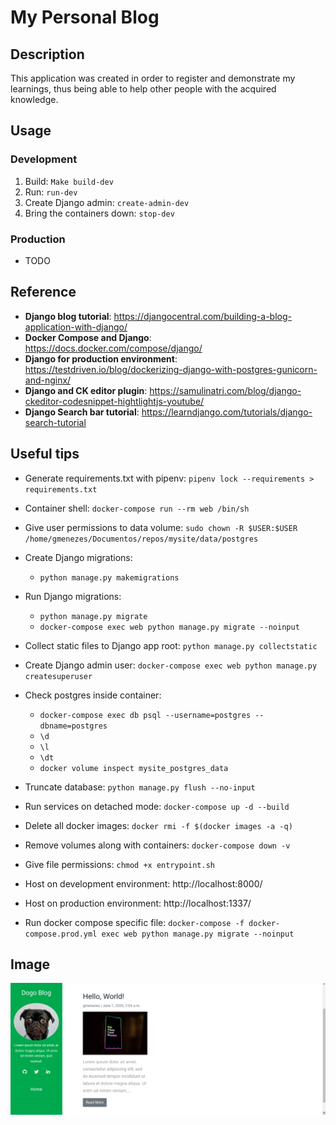# My Personal Blog

## Description

This application was created in order to register and demonstrate my learnings, thus being able to help other people with the acquired knowledge.

## Usage

### Development

1. Build: `Make build-dev`
2. Run: `run-dev`
3. Create Django admin: `create-admin-dev`
4. Bring the containers down: `stop-dev`


### Production

- TODO

## Reference

- **Django blog tutorial**: https://djangocentral.com/building-a-blog-application-with-django/
- **Docker Compose and Django**: https://docs.docker.com/compose/django/
- **Django for production environment**: https://testdriven.io/blog/dockerizing-django-with-postgres-gunicorn-and-nginx/
- **Django and CK editor plugin**: https://samulinatri.com/blog/django-ckeditor-codesnippet-hightlightjs-youtube/
- **Django Search bar tutorial**: https://learndjango.com/tutorials/django-search-tutorial

## Useful tips

- Generate requirements.txt with pipenv: `pipenv lock --requirements > requirements.txt`
- Container shell: `docker-compose run --rm web /bin/sh`
- Give user permissions to data volume: `sudo chown -R $USER:$USER /home/gmenezes/Documentos/repos/mysite/data/postgres`
- Create Django migrations:
    - `python manage.py makemigrations`
- Run Django migrations:
    - `python manage.py migrate`
    - `docker-compose exec web python manage.py migrate --noinput`
- Collect static files to Django app root: `python manage.py collectstatic`
- Create Django admin user: `docker-compose exec web python manage.py createsuperuser`
- Check postgres inside container:
    - `docker-compose exec db psql --username=postgres --dbname=postgres`
    - `\d`
    - `\l`
    - `\dt`
    - `docker volume inspect mysite_postgres_data`

- Truncate database: `python manage.py flush --no-input`
- Run services on detached mode: `docker-compose up -d --build`
- Delete all docker images: `docker rmi -f $(docker images -a -q)`
- Remove volumes along with containers: `docker-compose down -v`
- Give file permissions: `chmod +x entrypoint.sh`
- Host on development environment: http://localhost:8000/
- Host on production environment: http://localhost:1337/
- Run docker compose specific file: `docker-compose -f docker-compose.prod.yml exec web python manage.py migrate --noinput`

## Image
![](images/dogo-blog.png)
